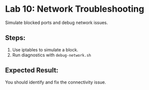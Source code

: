 # Lab 10: Network Troubleshooting

Simulate blocked ports and debug network issues.

## Steps:
1. Use iptables to simulate a block.
2. Run diagnostics with `debug-network.sh`

## Expected Result:
You should identify and fix the connectivity issue.